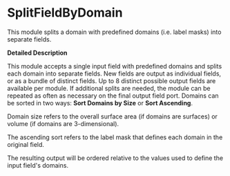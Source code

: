 # SplitFieldByDomain

This module splits a domain with predefined domains (i.e. label masks) into separate fields.

**Detailed Description**

This module accepts a single input field with predefined domains and splits each domain into separate fields. New fields are output as individual fields, or as a bundle of distinct fields. Up to 8 distinct possible output fields are available per module. If additional splits are needed, the module can be repeated as often as necessary on the final output field port. Domains can be sorted in two ways: **Sort Domains by Size** or **Sort Ascending**.

Domain size refers to the overall surface area (if domains are surfaces) or volume (if domains are 3-dimensional).

The ascending sort refers to the label mask that defines each domain in the original field.

The resulting output will be ordered relative to the values used to define the input field's domains.
